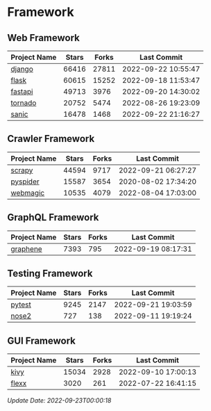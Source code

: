# Framework

## Web Framework
| Project Name | Stars | Forks | Last Commit |
| ------------ | ----- | ----- | ----------- |
| [django](https://github.com/django/django) | 66416 | 27811 | 2022-09-22 10:55:47 |
| [flask](https://github.com/pallets/flask) | 60615 | 15252 | 2022-09-18 11:53:47 |
| [fastapi](https://github.com/tiangolo/fastapi) | 49713 | 3976 | 2022-09-20 14:30:02 |
| [tornado](https://github.com/tornadoweb/tornado) | 20752 | 5474 | 2022-08-26 19:23:09 |
| [sanic](https://github.com/sanic-org/sanic) | 16478 | 1468 | 2022-09-22 21:16:27 |

## Crawler Framework
| Project Name | Stars | Forks | Last Commit |
| ------------ | ----- | ----- | ----------- |
| [scrapy](https://github.com/scrapy/scrapy) | 44594 | 9717 | 2022-09-21 06:27:27 |
| [pyspider](https://github.com/binux/pyspider) | 15587 | 3654 | 2020-08-02 17:34:20 |
| [webmagic](https://github.com/code4craft/webmagic) | 10535 | 4079 | 2022-08-04 17:03:00 |

## GraphQL Framework
| Project Name | Stars | Forks | Last Commit |
| ------------ | ----- | ----- | ----------- |
| [graphene](https://github.com/graphql-python/graphene) | 7393 | 795 | 2022-09-19 08:17:31 |

## Testing Framework
| Project Name | Stars | Forks | Last Commit |
| ------------ | ----- | ----- | ----------- |
| [pytest](https://github.com/pytest-dev/pytest) | 9245 | 2147 | 2022-09-21 19:03:59 |
| [nose2](https://github.com/nose-devs/nose2) | 727 | 138 | 2022-09-11 19:19:24 |

## GUI Framework
| Project Name | Stars | Forks | Last Commit |
| ------------ | ----- | ----- | ----------- |
| [kivy](https://github.com/kivy/kivy) | 15034 | 2928 | 2022-09-10 17:00:13 |
| [flexx](https://github.com/flexxui/flexx) | 3020 | 261 | 2022-07-22 16:41:15 |

*Update Date: 2022-09-23T00:00:18*